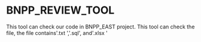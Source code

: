 # BNPP_REVIEW_TOOL
This tool can check our code in BNPP_EAST project.
This tool can check the file, the file contains'.txt ','.sql', and'.xlsx '
